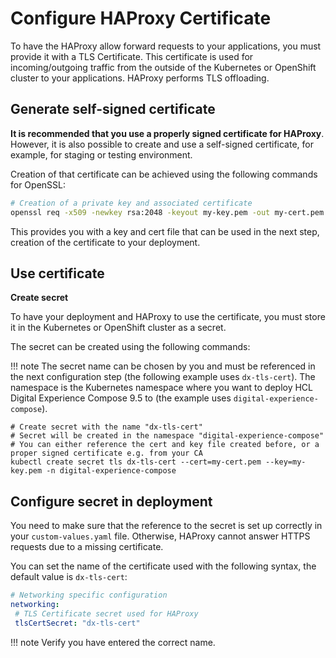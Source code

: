 # Configure HAProxy Certificate

To have the HAProxy allow forward requests to your applications, you must provide it with a TLS Certificate. This certificate is used for incoming/outgoing traffic from the outside of the Kubernetes or OpenShift cluster to your applications. HAProxy performs TLS offloading.

## Generate self-signed certificate

**It is recommended that you use a properly signed certificate for HAProxy**. However, it is also possible to create and use a self-signed certificate, for example, for staging or testing environment.

Creation of that certificate can be achieved using the following commands for OpenSSL:

```bash
# Creation of a private key and associated certificate
openssl req -x509 -newkey rsa:2048 -keyout my-key.pem -out my-cert.pem -days 365 -subj "/CN=my-cert" -nodes
```

This provides you with a key and cert file that can be used in the next step, creation of the certificate to your deployment.

## Use certificate

**Create secret**

To have your deployment and HAProxy to use the certificate, you must store it in the Kubernetes or OpenShift cluster as a secret.

The secret can be created using the following commands:

!!! note
    The secret name can be chosen by you and must be referenced in the next configuration step (the following example uses `dx-tls-cert`). The namespace is the Kubernetes namespace where you want to deploy HCL Digital Experience Compose 9.5 to (the example uses `digital-experience-compose`).

```
# Create secret with the name "dx-tls-cert"
# Secret will be created in the namespace "digital-experience-compose"
# You can either reference the cert and key file created before, or a proper signed certificate e.g. from your CA
kubectl create secret tls dx-tls-cert --cert=my-cert.pem --key=my-key.pem -n digital-experience-compose
```

## Configure secret in deployment

You need to make sure that the reference to the secret is set up correctly in your `custom-values.yaml` file. Otherwise, HAProxy cannot answer HTTPS requests due to a missing certificate.

You can set the name of the certificate used with the following syntax, the default value is `dx-tls-cert`:

```yaml
# Networking specific configuration
networking:
 # TLS Certificate secret used for HAProxy
 tlsCertSecret: "dx-tls-cert"
```

!!! note
    Verify you have entered the correct name.
